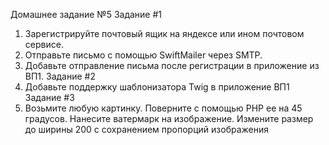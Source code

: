 Домашнее задание №5
Задание #1
1. Зарегистрируйте почтовый ящик на яндексе или ином почтовом сервисе.
2. Отправьте письмо с помощью SwiftMailer через SMTP.
3. Добавьте отправление письма после регистрации в приложение из ВП1.
Задание #2
1. Добавьте поддержку шаблонизатора Twig в приложение ВП1
Задание #3
1. Возьмите любую картинку. Поверните с помощью PHP ее на 45 градусов.
Нанесите ватермарк на изображение. Измените размер до ширины 200 с
сохранением пропорций изображения